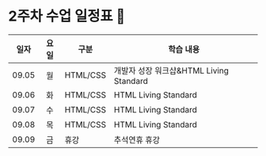 #  2주차 수업 일정표 🌱

|일자|요일|구분|학습 내용
|---|:--:|---|----|
|09.05|월|HTML/CSS|개발자 성장 워크샵&HTML Living Standard
|09.06|화|HTML/CSS|HTML Living Standard
|09.07|수|HTML/CSS|HTML Living Standard
|09.08|목|HTML/CSS|HTML Living Standard
|09.09|금|휴강|추석연휴 휴강
